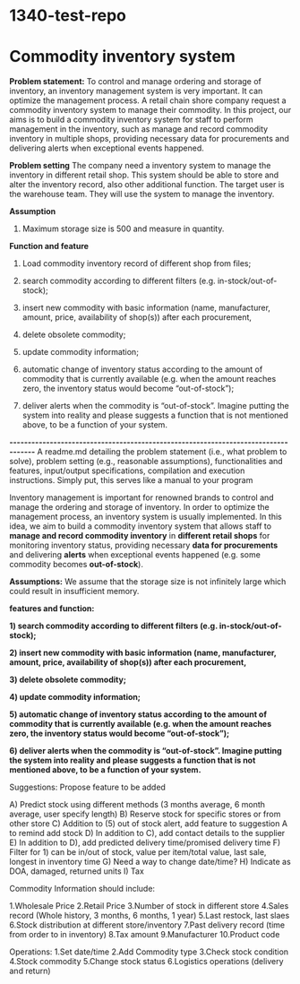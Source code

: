 # 1340-test-repo
# Commodity inventory system

**Problem statement:**
To control and manage ordering and storage of inventory, an inventory management system is very important. It can optimize the management process. A retail chain shore company request a commodity inventory system to manage their commodity. In this project, our aims is to build a commodity inventory system for staff to perform management in the inventory, such as manage and record commodity inventory in multiple shops, providing necessary data for procurements and delivering alerts when exceptional events happened.

**Problem setting**
The company need a inventory system to manage the inventory in different retail shop. This system should be able to store and alter the inventory record, also other additional function. The target user is the warehouse team. They will use the system to manage the inventory.

**Assumption**
1. Maximum storage size is 500 and measure in quantity.

**Function and feature**
1) Load commodity inventory record of different shop from files; 

2) search commodity according to different filters (e.g. in-stock/out-of-stock);

3) insert new commodity with basic information (name, manufacturer, amount, price, availability of shop(s)) after each procurement,

4) delete obsolete commodity;

5) update commodity information;

6) automatic change of inventory status according to the amount of commodity that is currently available (e.g. when the amount reaches zero, the inventory status would become “out-of-stock”);

7) deliver alerts when the commodity is “out-of-stock”. Imagine putting the system into reality and please suggests a function
that is not mentioned above, to be a function of your system.

**-----------------------------------------------------------------------------------**
A readme.md detailing the problem statement (i.e., what problem to solve), problem setting
(e.g., reasonable assumptions), functionalities and features, input/output specifications,
compilation and execution instructions. Simply put, this serves like a manual to your program

Inventory management is important for renowned brands to control and manage the ordering and
storage of inventory. In order to optimize the management process, an inventory system is usually
implemented. In this idea, we aim to build a commodity inventory system that allows staff to **manage
and record commodity inventory** in **different retail shops** for monitoring inventory status, providing
necessary **data for procurements** and delivering **alerts** when exceptional events happened (e.g. some
commodity becomes **out-of-stock**). 

**Assumptions:**
We assume that the storage size is not infinitely large which could result in insufficient memory.


**features and function:**

**1) search commodity according to different filters (e.g. in-stock/out-of-stock);**

**2) insert new commodity with basic information (name, manufacturer, amount, price, availability of shop(s)) after each procurement,**

**3) delete obsolete commodity;**

**4) update commodity information;**

**5) automatic change of inventory status according to the amount of commodity that is currently available (e.g. when the amount reaches zero, the inventory status would become “out-of-stock”);**

**6) deliver alerts when the commodity is “out-of-stock”. Imagine putting the system into reality and please suggests a function
that is not mentioned above, to be a function of your system.**


Suggestions:
Propose feature to be added

A) Predict stock using different methods (3 months average, 6 month average, user specify length)
B) Reserve stock for specific stores or from other store
C) Addition to (5) out of stock alert, add feature to suggestion A to remind add stock
D) In addition to C), add contact details to the supplier
E) In addition to D), add predicted delivery time/promised delivery time
F) Filter for 1) can be in/out of stock, value per item/total value, last sale, longest in inventory time
G) Need a way to change date/time?
H) Indicate as DOA, damaged, returned units
I) Tax


Commodity Information should include:

1.Wholesale Price
2.Retail Price
3.Number of stock in different store
4.Sales record (Whole history, 3 months, 6 months, 1 year)
5.Last restock, last slaes
6.Stock distribution at different store/inventory
7.Past delivery record (time from order to in inventory)
8.Tax amount
9.Manufacturer
10.Product code

Operations:
1.Set date/time
2.Add Commodity type
3.Check stock condition
4.Stock commodity
5.Change stock status
6.Logistics operations (delivery and return)







